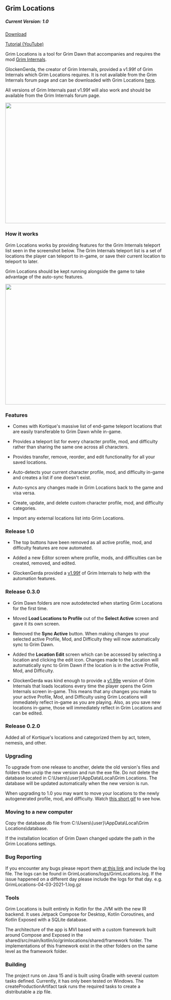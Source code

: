 ## Grim Locations

##### Current Version: 1.0

[Download](https://mega.nz/folder/eCZhVCbB#SiSgP5o_mnwQLmgP9C6EEA)

[Tutorial (YouTube)](https://youtu.be/EF83_pUdgZo)

Grim Locations is a tool for Grim Dawn that accompanies and requires the mod [Grim Internals](https://forums.crateentertainment.com/t/tool-grim-internals).

GlockenGerda, the creator of Grim Internals, provided a v1.99f of Grim Internals which Grim Locations requires. It is not available from the Grim Internals forum page and can be downloaded with Grim Locations [here](https://mega.nz/folder/eCZhVCbB#SiSgP5o_mnwQLmgP9C6EEA).

All versions of Grim Internals past v1.99f will also work and should be available from the Grim Internals forum page.

<img src="https://i.imgur.com/vZVNNUR.png" width="672" height="378" />

### How it works

Grim Locations works by providing features for the Grim Internals teleport list seen in the screenshot below.
The Grim Internals teleport list is a set of locations the player can teleport to in-game, or save their current location to teleport to later.

Grim Locations should be kept running alongside the game to take advantage of the auto-sync features.

<img src="https://i.imgur.com/PAIE2zr.png" width="672" height="378" />

### Features

- Comes with Kortique's massive list of end-game teleport locations that are easily transferable to Grim Dawn while in-game.

- Provides a teleport list for every character profile, mod, and difficulty rather than sharing the same one across all characters.
- Provides transfer, remove, reorder, and edit functionality for all your saved locations.
- Auto-detects your current character profile, mod, and difficulty in-game and creates a list if one doesn't exist.
- Auto-syncs any changes made in Grim Locations back to the game and visa versa.
- Create, update, and delete custom character profile, mod, and difficulty categories.
- Import any external locations list into Grim Locations.

### Release 1.0

- The top buttons have been removed as all active profile, mod, and difficulty features are now automated.

- Added a new Editor screen where profile, mods, and difficulties can be created, removed, and edited.
- GlockenGerda provided a [v1.99f](https://mega.nz/folder/eCZhVCbB#SiSgP5o_mnwQLmgP9C6EEA) of Grim Internals to help with the automation features.

### Release 0.3.0

- Grim Dawn folders are now autodetected when starting Grim Locations for the first time.

- Moved **Load Locations to Profile** out of the **Select Active** screen and gave it its own screen.
- Removed the **Sync Active** button. When making changes to your selected active Profile, Mod, and Difficulty they will now automatically sync to Grim Dawn.
- Added the **Location Edit** screen which can be accessed by selecting a location and clicking the edit icon. Changes made to the Location will automatically sync to Grim Dawn if the location is in the active Profile, Mod, and Difficulty.
- GlockenGerda was kind enough to provide a [v1.99e](https://drive.google.com/drive/u/4/folders/1-OJbOAZhdUjhuAOVJnHmgvPQZahabf7I) version of Grim Internals that loads locations every time the player opens the Grim Internals screen in-game. This means that any changes you make to your active Profile, Mod, and Difficulty using Grim Locations will immediately reflect in-game as you are playing. Also, as you save new locations in-game, those will immediately reflect in Grim Locations and can be edited.

### Release 0.2.0

Added all of Kortique's locations and categorized them by act, totem, nemesis, and other.

### Upgrading

To upgrade from one release to another, delete the old version's files and folders then unzip the new version and run the exe file. Do not delete the database located in C:\Users\\{user}\AppData\Local\Grim Locations. The database will be updated automatically when the new version is run.

When upgrading to 1.0 you may want to move your locations to the newly autogenerated profile, mod, and difficulty. Watch [this short gif](https://i.imgur.com/q3scMbm.gifv) to see how.

### Moving to a new computer
Copy the database.db file from C:\Users\\{user}\\AppData\Local\Grim Locations\database. 

If the installation location of Grim Dawn changed update the path in the Grim Locations settings.

### Bug Reporting

If you encounter any bugs please report them [at this link](https://github.com/recursivelftr/Grim-Locations/issues) and include the log file.
The logs can be found in GrimLocations/logs/GrimLocations.log.
If the issue happened on a different day please include the logs for that day. e.g. GrimLocations-04-03-2021-1.log.gz

### Tools

Grim Locations is built entirely in Kotlin for the JVM with the new IR backend. It uses Jetpack Compose for Desktop, Kotlin Coroutines, and Kotlin Exposed with a SQLite database.

The architecture of the app is MVI based with a custom framework built around Compose and Exposed in the shared/src/main/kotlin/io/grimlocations/shared/framework folder. The implementations of this framework exist in the other folders on the same level as the framework folder.

### Building
The project runs on Java 15 and is built using Gradle with several custom tasks defined. Currently, it has only been tested on Windows. The createProductionArtifact task runs the required tasks to create a distributable a zip file.
